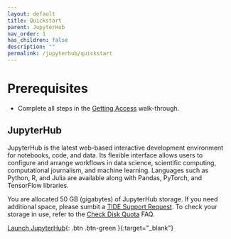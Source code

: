 ```yaml
---
layout: default
title: Quickstart
parent: JupyterHub
nav_order: 1
has_children: false
description: ""
permalink: /jupyterhub/quickstart
---
```


# Prerequisites
- Complete all steps in the [Getting Access](./gettingaccess) walk-through.

## JupyterHub

JupyterHub is the latest web-based interactive development environment for notebooks, code, and data. Its flexible interface allows users to configure and arrange workflows in data science, scientific computing, computational journalism, and machine learning. Languages such as Python, R, and Julia are available along with Pandas, PyTorch, and TensorFlow libraries.

You are allocated 50 GB (gigabytes) of JupyterHub storage. If you need additional space, please sumbit a [TIDE Support Request](https://tide.sdsu.edu/tide-support-request/). To check your storage in use, refer to the [Check Disk Quota](faqs/diskquota) FAQ.

[Launch JupyterHub](https://csu-tide-jupyterhub.nrp-nautilus.io/){: .btn .btn-green }{:target="_blank"}
